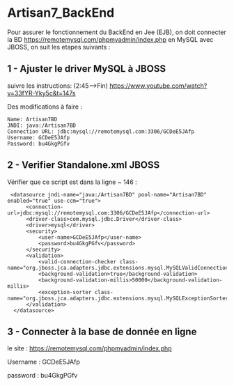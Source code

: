 # Artisan7_BackEnd
Pour assurer le fonctionnement du BackEnd en Jee (EJB), on doit connecter la BD https://remotemysql.com/phpmyadmin/index.php
en MySQL avec JBOSS, on suit les etapes suivants :

## 1 - Ajuster le driver MySQL à JBOSS
suivre les instructions: (2:45-->Fin) https://www.youtube.com/watch?v=33fYR-Yky5c&t=147s

Des modifications à faire : 
```
Name: Artisan7BD
JNDI: java:/Artisan7BD
Connection URL: jdbc:mysql://remotemysql.com:3306/GCDeE5JAfp
Username: GCDeE5JAfp
Password: bu4GkgPGfv
```

## 2 - Verifier Standalone.xml JBOSS
Vérifier que ce script est dans la ligne ~ 146 :
```
 <datasource jndi-name="java:/Artisan7BD" pool-name="Artisan7BD" enabled="true" use-ccm="true">
      <connection-url>jdbc:mysql://remotemysql.com:3306/GCDeE5JAfp</connection-url>
      <driver-class>com.mysql.jdbc.Driver</driver-class>
      <driver>mysql</driver>
      <security>
          <user-name>GCDeE5JAfp</user-name>
          <password>bu4GkgPGfv</password>
      </security>
      <validation>
          <valid-connection-checker class-name="org.jboss.jca.adapters.jdbc.extensions.mysql.MySQLValidConnectionChecker"/>
          <background-validation>true</background-validation>
          <background-validation-millis>50000</background-validation-millis>
          <exception-sorter class-name="org.jboss.jca.adapters.jdbc.extensions.mysql.MySQLExceptionSorter"/>
      </validation>
  </datasource>
```
## 3 - Connecter à la base de donnée en ligne
le site : https://remotemysql.com/phpmyadmin/index.php

Username : GCDeE5JAfp

password : bu4GkgPGfv
